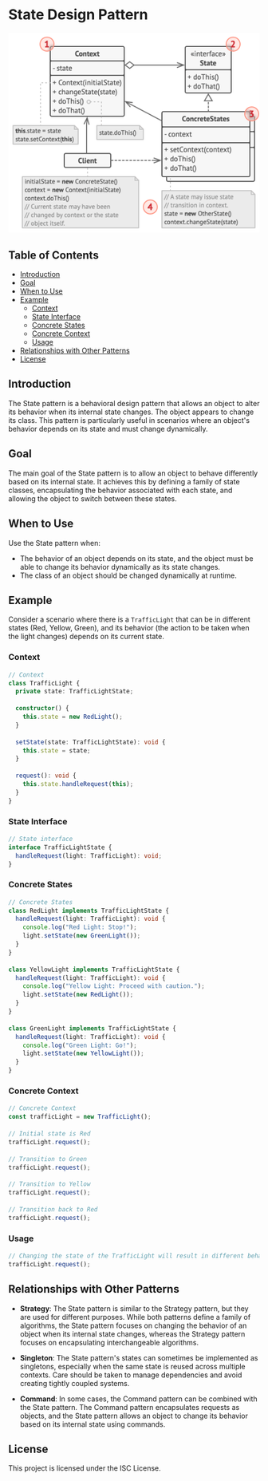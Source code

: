 # State Design Pattern

![State](../../assets/state_image.png)

## Table of Contents

- [Introduction](#introduction)
- [Goal](#goal)
- [When to Use](#when-to-use)
- [Example](#example)
  - [Context](#context)
  - [State Interface](#state-interface)
  - [Concrete States](#concrete-states)
  - [Concrete Context](#concrete-context)
  - [Usage](#usage)
- [Relationships with Other Patterns](#relationships-with-other-patterns)
- [License](#license)

## Introduction

The State pattern is a behavioral design pattern that allows an object to alter its behavior when its internal state changes. The object appears to change its class. This pattern is particularly useful in scenarios where an object's behavior depends on its state and must change dynamically.

## Goal

The main goal of the State pattern is to allow an object to behave differently based on its internal state. It achieves this by defining a family of state classes, encapsulating the behavior associated with each state, and allowing the object to switch between these states.

## When to Use

Use the State pattern when:

- The behavior of an object depends on its state, and the object must be able to change its behavior dynamically as its state changes.
- The class of an object should be changed dynamically at runtime.

## Example

Consider a scenario where there is a `TrafficLight` that can be in different states (Red, Yellow, Green), and its behavior (the action to be taken when the light changes) depends on its current state.

### Context

```typescript
// Context
class TrafficLight {
  private state: TrafficLightState;

  constructor() {
    this.state = new RedLight();
  }

  setState(state: TrafficLightState): void {
    this.state = state;
  }

  request(): void {
    this.state.handleRequest(this);
  }
}
```

### State Interface

```typescript
// State interface
interface TrafficLightState {
  handleRequest(light: TrafficLight): void;
}
```

### Concrete States

```typescript
// Concrete States
class RedLight implements TrafficLightState {
  handleRequest(light: TrafficLight): void {
    console.log("Red Light: Stop!");
    light.setState(new GreenLight());
  }
}

class YellowLight implements TrafficLightState {
  handleRequest(light: TrafficLight): void {
    console.log("Yellow Light: Proceed with caution.");
    light.setState(new RedLight());
  }
}

class GreenLight implements TrafficLightState {
  handleRequest(light: TrafficLight): void {
    console.log("Green Light: Go!");
    light.setState(new YellowLight());
  }
}
```

### Concrete Context

```typescript
// Concrete Context
const trafficLight = new TrafficLight();

// Initial state is Red
trafficLight.request();

// Transition to Green
trafficLight.request();

// Transition to Yellow
trafficLight.request();

// Transition back to Red
trafficLight.request();
```

### Usage

```typescript
// Changing the state of the TrafficLight will result in different behaviors
trafficLight.request();
```

## Relationships with Other Patterns

- **Strategy**: The State pattern is similar to the Strategy pattern, but they are used for different purposes. While both patterns define a family of algorithms, the State pattern focuses on changing the behavior of an object when its internal state changes, whereas the Strategy pattern focuses on encapsulating interchangeable algorithms.

- **Singleton**: The State pattern's states can sometimes be implemented as singletons, especially when the same state is reused across multiple contexts. Care should be taken to manage dependencies and avoid creating tightly coupled systems.

- **Command**: In some cases, the Command pattern can be combined with the State pattern. The Command pattern encapsulates requests as objects, and the State pattern allows an object to change its behavior based on its internal state using commands.

## License

This project is licensed under the ISC License.
